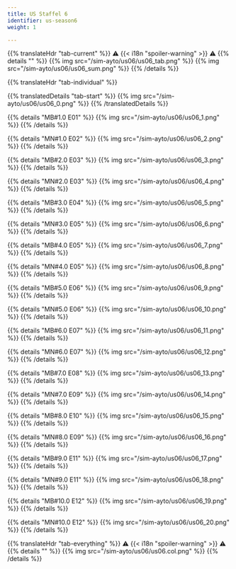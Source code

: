 ```yaml
---
title: US Staffel 6
identifier: us-season6
weight: 1

---
```


{{% translateHdr "tab-current" %}}
:warning: {{< i18n "spoiler-warning" >}} :warning:
{{% details "" %}}
{{% img src="/sim-ayto/us06/us06_tab.png" %}}
{{% img src="/sim-ayto/us06/us06_sum.png" %}}
{{% /details %}}

{{% translateHdr "tab-individual" %}}

{{% translatedDetails "tab-start" %}}
{{% img src="/sim-ayto/us06/us06_0.png" %}}
{{% /translatedDetails %}}

{{% details "MB#1.0 E01" %}}
{{% img src="/sim-ayto/us06/us06_1.png" %}}
{{% /details %}}

{{% details "MN#1.0 E02" %}}
{{% img src="/sim-ayto/us06/us06_2.png" %}}
{{% /details %}}

{{% details "MB#2.0 E03" %}}
{{% img src="/sim-ayto/us06/us06_3.png" %}}
{{% /details %}}

{{% details "MN#2.0 E03" %}}
{{% img src="/sim-ayto/us06/us06_4.png" %}}
{{% /details %}}

{{% details "MB#3.0 E04" %}}
{{% img src="/sim-ayto/us06/us06_5.png" %}}
{{% /details %}}

{{% details "MN#3.0 E05" %}}
{{% img src="/sim-ayto/us06/us06_6.png" %}}
{{% /details %}}

{{% details "MB#4.0 E05" %}}
{{% img src="/sim-ayto/us06/us06_7.png" %}}
{{% /details %}}

{{% details "MN#4.0 E05" %}}
{{% img src="/sim-ayto/us06/us06_8.png" %}}
{{% /details %}}

{{% details "MB#5.0 E06" %}}
{{% img src="/sim-ayto/us06/us06_9.png" %}}
{{% /details %}}

{{% details "MN#5.0 E06" %}}
{{% img src="/sim-ayto/us06/us06_10.png" %}}
{{% /details %}}

{{% details "MB#6.0 E07" %}}
{{% img src="/sim-ayto/us06/us06_11.png" %}}
{{% /details %}}

{{% details "MN#6.0 E07" %}}
{{% img src="/sim-ayto/us06/us06_12.png" %}}
{{% /details %}}

{{% details "MB#7.0 E08" %}}
{{% img src="/sim-ayto/us06/us06_13.png" %}}
{{% /details %}}

{{% details "MN#7.0 E09" %}}
{{% img src="/sim-ayto/us06/us06_14.png" %}}
{{% /details %}}

{{% details "MB#8.0 E10" %}}
{{% img src="/sim-ayto/us06/us06_15.png" %}}
{{% /details %}}

{{% details "MN#8.0 E09" %}}
{{% img src="/sim-ayto/us06/us06_16.png" %}}
{{% /details %}}

{{% details "MB#9.0 E11" %}}
{{% img src="/sim-ayto/us06/us06_17.png" %}}
{{% /details %}}

{{% details "MN#9.0 E11" %}}
{{% img src="/sim-ayto/us06/us06_18.png" %}}
{{% /details %}}

{{% details "MB#10.0 E12" %}}
{{% img src="/sim-ayto/us06/us06_19.png" %}}
{{% /details %}}

{{% details "MN#10.0 E12" %}}
{{% img src="/sim-ayto/us06/us06_20.png" %}}
{{% /details %}}

{{% translateHdr "tab-everything" %}}
:warning: {{< i18n "spoiler-warning" >}} :warning:
{{% details "" %}}
{{% img src="/sim-ayto/us06/us06.col.png" %}}
{{% /details %}}
